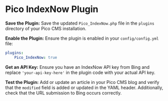 # Pico IndexNow Plugin

**Save the Plugin:**
   Save the updated `Pico_IndexNow.php` file in the `plugins` directory of your Pico CMS installation.

**Enable the Plugin:**
   Ensure the plugin is enabled in your `config/config.yml` file:

   ```yaml
   plugins:
       Pico_IndexNow: true
   ```

**Get an API Key:**
   Ensure you have an IndexNow API key from Bing and replace `'your-api-key-here'` in the plugin code with your actual API key.

**Test the Plugin:**
   Add or update an article in your Pico CMS blog and verify that the `modified` field is added or updated in the YAML header. Additionally, check that the URL submission to Bing occurs correctly.
